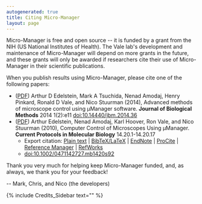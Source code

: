 ```yaml
---
autogenerated: true
title: Citing Micro-Manager
layout: page
---
```


Micro-Manager is free and open source -- it is funded by a grant from
the NIH (US National Institutes of Health). The Vale lab's development
and maintenance of Micro-Manager will depend on more grants in the
future, and these grants will only be awarded if researchers cite their
use of Micro-Manager in their scientific publications.

When you publish results using Micro-Manager, please cite one of the
following papers:

  - ([PDF](http://www.jbmethods.org/jbm/article/view/36/28)) Arthur D
    Edelstein, Mark A Tsuchida, Nenad Amodaj, Henry Pinkard, Ronald D
    Vale, and Nico Stuurman (2014), Advanced methods of microscope
    control using μManager software. **Journal of Biological Methods**
    2014 1(2):e11
    [<doi:10.14440/jbm.2014.36>](http://dx.doi.org/10.14440/jbm.2014.36)
  - ([PDF](http://valelab.ucsf.edu/publications/media/2010EdelsteinCurrProt.pdf))
    Arthur Edelstein, Nenad Amodaj, Karl Hoover, Ron Vale, and Nico
    Stuurman (2010), Computer Control of Microscopes Using μManager.
    **Current Protocols in Molecular Biology** 14.20.1-14.20.17
      - Export citation: [Plain
        text](http://valelab.ucsf.edu/~arthur/citations/0471142727.mb1420s92.txt)
        |
        [BibTeX/LaTeX](http://valelab.ucsf.edu/~arthur/citations/0471142727.mb1420s92.bib)
        |
        [EndNote](http://valelab.ucsf.edu/~arthur/citations/0471142727.mb1420s92.enw)
        |
        [ProCite](http://valelab.ucsf.edu/~arthur/citations/0471142727.mb1420s92.ris)
        | [Reference
        Manager](http://valelab.ucsf.edu/~arthur/citations/0471142727.mb1420s92.ris)
        |
        [RefWorks](http://valelab.ucsf.edu/~arthur/citations/0471142727.mb1420s92.ris)
      - [<doi:10.1002/0471142727.mb1420s92>](http://dx.doi.org/10.1002/0471142727.mb1420s92)

Thank you very much for helping keep Micro-Manager funded, and, as
always, we thank you for your feedback\!

\-- Mark, Chris, and Nico (the developers)

{% include Credits_Sidebar text="" %}
